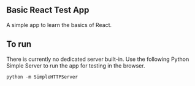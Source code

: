 Basic React Test App
----------------------
A simple app to learn the basics of React.

 To run
------------
There is currently no dedicated server built-in. Use the following Python Simple Server to run the app for testing in the browser.

`python -m SimpleHTTPServer`